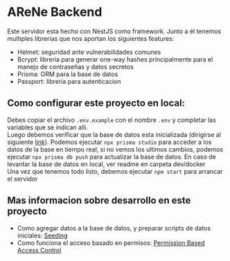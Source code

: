 # AReNe Backend

Este servidor esta hecho con NestJS como framework. Junto a él tenemos multiples librerias que nos aportan los siguientes features:

- Helmet: seguridad ante vulnerabilidades comunes
- Bcrypt: libreria para generar one-way hashes principalmente para el manejo de contraseñas y datos secretos
- Prisma: ORM para la base de datos
- Passport: libreria para autenticacion

## Como configurar este proyecto en local:

Debes copiar el archivo `.env.example` con el nombre `.env` y completar las variables que se indican alli.
<br/>
Luego debemos verificar que la base de datos esta inicializada (dirigirse al siguiente [link](dev/docker/README.md)). Podemos ejecutar `npx prisma studio` para acceder a los datos de la base en tiempo real, si no vemos los ultimos cambios, podemos ejecutar `npx prisma db push` para actualizar la base de datos. En caso de levantar la base de datos en local, ver readme en carpeta dev/docker
<br/>
Una vez que tenemos todo listo, debemos ejecutar `npm start` para arrancar el servidor

## Mas informacion sobre desarrollo en este proyecto

- Como agregar datos a la base de datos, y preparar scripts de datos iniciales: [Seeding](docs/seeding.md)
- Como funciona el acceso basado en permisos: [Permission Based Access Control](docs/permissionBasedAccessControl.md)
